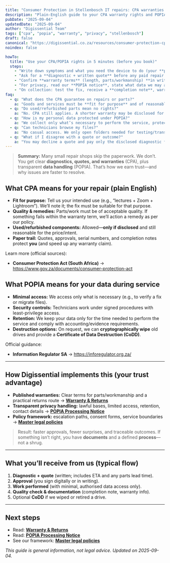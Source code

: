 ```yaml
---
title: "Consumer Protection in Stellenbosch IT repairs: CPA warranties & POPIA privacy"
description: "Plain-English guide to your CPA warranty rights and POPIA privacy during computer repairs—how we comply and what you can expect at Digissential."
pubDate: "2025-09-04"
updatedDate: "2025-09-04"
author: "Digissential Team"
tags: ["cpa", "popia", "warranty", "privacy", "stellenbosch"]
draft: false
canonical: "https://digissential.co.za/resources/consumer-protection-cpa-warranty-popia-privacy-stellenbosch/"
noindex: false

howTo:
  title: "Use your CPA/POPIA rights in 5 minutes (before you book)"
  steps:
    - "Write down symptoms and what you need the device to do (your **purpose**). Under CPA, “fit for purpose” is key."
    - "Ask for a **diagnostic + written quote** before any paid repair. Approve/decline in writing."
    - "Confirm **warranty terms** (length, parts/workmanship) **in writing**, and keep the job card/receipt with the serial number."
    - "For privacy, read our **POPIA notice**, state what data we may access, and whether you want a **data wipe** or **Certificate of Data Destruction** after recovery."
    - "On collection: test the fix, receive a **completion note**, warranty info, and (if applicable) your wipe/destruction confirmation."
faq:
  - q: "What does the CPA guarantee on repairs or parts?"
    a: "Goods and services must be **fit for purpose** and of reasonable quality. If a repair fails within the stated warranty, you’re entitled to a remedy—repair, replace, or refund as appropriate."
  - q: "Do used/refurbished parts mean no rights?"
    a: "No. CPA still applies. A shorter warranty may be disclosed for used goods, but latent defects present at sale remain the seller’s responsibility."
  - q: "How is my personal data protected under POPIA?"
    a: "We collect only what’s necessary to perform the service, protect it with access controls, and retain it only as long as needed. You can request access/correction or deletion where lawful."
  - q: "Can technicians browse my files?"
    a: "No casual access. We only open folders needed for testing/transfer with your authorisation, and we log those actions. For heightened privacy, request supervised work or a post-service **data wipe/CoDD**."
  - q: "What if I disagree with a quote or outcome?"
    a: "You may decline a quote and pay only the disclosed diagnostic fee (if any). If there’s a dispute, we escalate internally per our policy framework and document all steps."
---
```


> **Summary:** Many small repair shops skip the paperwork. We don’t. You get clear **diagnostics, quotes, and warranties** (CPA), plus transparent **data handling** (POPIA). That’s how we earn trust—and why issues are faster to resolve.

## What CPA means for your repair (plain English)

- **Fit for purpose:** Tell us your intended use (e.g., “lectures + Zoom + Lightroom”). We’ll note it; the fix must be suitable for that purpose.  
- **Quality & remedies:** Parts/work must be of acceptable quality. If something fails within the warranty term, we’ll action a remedy as per our policy.  
- **Used/refurbished components:** Allowed—**only if disclosed** and still reasonable for the price/intent.  
- **Paper trail:** Quotes, approvals, serial numbers, and completion notes protect **you** (and speed up any warranty claim).

Learn more (official sources):  
- **Consumer Protection Act (South Africa)** → <https://www.gov.za/documents/consumer-protection-act>

## What POPIA means for your data during service

- **Minimal access:** We access only what is necessary (e.g., to verify a fix or migrate files).  
- **Security controls:** Technicians work under signed procedures with least-privilege access.  
- **Retention:** We keep your data only for the time needed to perform the service and comply with accounting/evidence requirements.  
- **Destruction options:** On request, we can **cryptographically wipe** old drives and provide a **Certificate of Data Destruction (CoDD)**.

Official guidance:  
- **Information Regulator SA** → <https://inforegulator.org.za/>

---

## How Digissential implements this (your trust advantage)

- **Published warranties:** Clear terms for parts/workmanship and a practical returns route → **[Warranty & Returns](/legal/warranty-returns/)**  
- **Transparent privacy handling:** lawful bases, limited access, retention, contact details → **[POPIA Processing Notice](/privacy/)**  
- **Policy framework:** escalation paths, consent forms, service boundaries → **[Master legal policies](/legal/)**

> Result: faster approvals, fewer surprises, and traceable outcomes. If something isn’t right, you have **documents** and a defined **process**—not a shrug.

---

## What you’ll receive from us (typical flow)

1. **Diagnostic + quote** (written; includes ETA and any parts lead time).  
2. **Approval** (you sign digitally or in writing).  
3. **Work performed** (with minimal, authorised data access only).  
4. **Quality check & documentation** (completion note, warranty info).  
5. Optional **CoDD** if we wiped or retired a drive.

---

## Next steps

- Read: **[Warranty & Returns](/legal/warranty-returns/)**  
- Read: **[POPIA Processing Notice](/privacy/)**  
- See our framework: **[Master legal policies](/legal/)**

*This guide is general information, not legal advice. Updated on 2025-09-04.*
